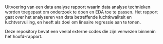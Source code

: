 Uitvoering van een data analyse rapport waarin data analyse technieken worden toegepast om onderzoek te doen en EDA toe te passen.
Het rapport gaat over het analyseren van data betreffende luchtkwaliteit en luchtvervuiling, en heeft als doel om lineaire regressie aan te tonen.

Deze repository bevat een veelal externe codes die zijn verwezen binnenin het hoofd-rapport.
